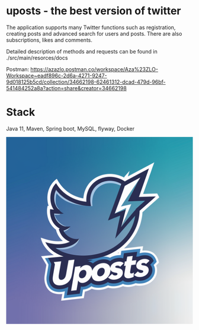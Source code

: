 # uposts - the best version of twitter

The application supports many Twitter functions such as registration, creating posts and advanced search for users and posts. There are also subscriptions, likes and comments.

Detailed description of methods and requests can be found in ./src/main/resorces/docs

Postman: https://azazlo.postman.co/workspace/Aza%23ZLO-Workspace~eadf896c-2d6a-4271-9247-9d018125b5cd/collection/34662198-62461312-dcad-479d-96bf-541484252a8a?action=share&creator=34662198

# Stack

Java 11, Maven, Spring boot, MySQL, flyway, Docker

![Alt text](https://github.com/AubakirovAzamat/uposts/blob/master/src/main/resources/docs/image.png)